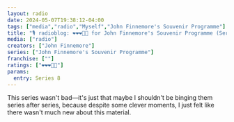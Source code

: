 ```yaml
---
layout: radio
date: 2024-05-07T19:38:12-04:00
tags: ["media","radio","Myself","John Finnemore's Souvenir Programme"]
title: "🎙️ radioblog: ❤️❤️❤️🖤🖤 for John Finnemore's Souvenir Programme (Series 8)"
media: ["radio"]
creators: ["John Finnemore"]
series: ["John Finnemore's Souvenir Programme"]
franchise: [""]
ratings: ["❤️❤️❤️🖤🖤"]
params:
  entry: Series 8
---
```

This series wasn't bad—it's just that maybe I shouldn't be binging them series after series, because despite some clever moments, I just felt like there wasn't much new about this material.
